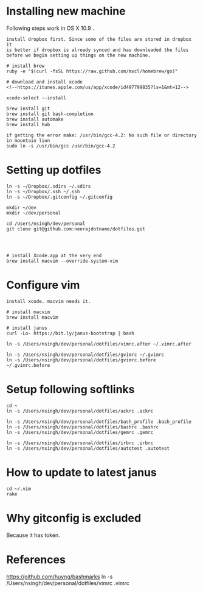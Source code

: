 # Installing new machine

Following steps work in OS X 10.9 .

```
install dropbox first. Since some of the files are stored in dropbox it
is better if dropbox is already synced and has downloaded the files
before we begin setting up things on the new machine.

# install brew
ruby -e "$(curl -fsSL https://raw.github.com/mxcl/homebrew/go)"

# download and install xcode
<!--https://itunes.apple.com/us/app/xcode/id497799835?ls=1&mt=12-->

xcode-select --install

brew install git
brew install git bash-completion
brew install automake
brew install hub

if getting the error make: /usr/bin/gcc-4.2: No such file or directory in mountain lion
sudo ln -s /usr/bin/gcc /usr/bin/gcc-4.2
```

# Setting up dotfiles

```
ln -s ~/Dropbox/.sdirs ~/.sdirs
ln -s ~/Dropbox/.ssh ~/.ssh
ln -s ~/Dropbox/.gitconfig ~/.gitconfig

mkdir ~/dev
mkdir ~/dev/personal

cd /Users/nsingh/dev/personal
git clone git@github.com:neerajdotname/dotfiles.git




# install Xcode.app at the very end
brew install macvim --override-system-vim
```
# Configure vim

```
install xcode. macvim needs it.

# install macvim
brew install macvim

# install janus
curl -Lo- https://bit.ly/janus-bootstrap | bash  

ln -s /Users/nsingh/dev/personal/dotfiles/vimrc.after ~/.vimrc.after

ln -s /Users/nsingh/dev/personal/dotfiles/gvimrc ~/.gvimrc
ln -s /Users/nsingh/dev/personal/dotfiles/gvimrc.before ~/.gvimrc.before
```


# Setup following softlinks

```
cd ~
ln -s /Users/nsingh/dev/personal/dotfiles/ackrc .ackrc

ln -s /Users/nsingh/dev/personal/dotfiles/bash_profile .bash_profile
ln -s /Users/nsingh/dev/personal/dotfiles/bashrc .bashrc
ln -s /Users/nsingh/dev/personal/dotfiles/gemrc .gemrc

ln -s /Users/nsingh/dev/personal/dotfiles/irbrc .irbrc
ln -s /Users/nsingh/dev/personal/dotfiles/autotest .autotest

```

# How to update to latest janus

```
cd ~/.vim
rake
```


# Why gitconfig is excluded

Because it has token.

# References

https://github.com/huyng/bashmarks
ln -s /Users/nsingh/dev/personal/dotfiles/vimrc .vimrc
